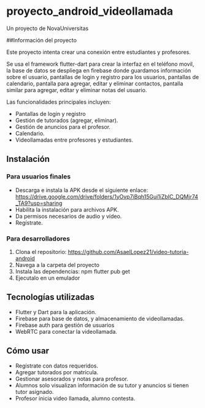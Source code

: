 # proyecto_android_videollamada

Un proyecto de NovaUniversitas

##Información del proyecto

Este proyecto intenta crear una conexión entre estudiantes y profesores.

Se usa el framework flutter-dart para crear la interfaz en el teléfono movil, 
la base de datos se despliega en firebase donde guardamos información sobre el 
usuario, pantallas de login y registro para los usuarios, pantallas de calendario,
pantalla para agregar, editar y eliminar contactos, pantalla similar para agregar,
editar y eliminar notas del usuario.


Las funcionalidades principales incluyen:  
- Pantallas de login y registro
- Gestión de tutorados (agregar, eliminar).  
- Gestión de anuncios para el profesor.  
- Calendario.
- Videollamadas entre profesores y estudiantes.

## Instalación

### Para usuarios finales  
- Descarga e instala la APK desde el siguiente enlace:
  https://drive.google.com/drive/folders/1yOvp7iBqh15Gui1iZbIC_DQMjr74_TA9?usp=sharing
- Habilita la instalación para archivos APK.
- Da permisos necesarios de audio y vídeo.
- Regístrate.

### Para desarrolladores  
1. Clona el repositorio:
 https://github.com/AsaelLopez21/video-tutoria-android  
2. Navega a la carpeta del proyecto 
3. Instala las dependencias:
   npm flutter pub get
4. Ejecutalo en un emulador
   
## Tecnologías utilizadas

- Flutter y Dart para la aplicación.  
- Firebase para base de datos, y almacenamiento de videollamadas.
- Firebase auth para gestión de usuarios
- WebRTC para conectar la videollamada.

## Cómo usar

- Regístrate con datos requeridos.
- Agregar tutorados por matrícula.
- Gestionar asesorados y notas para profesor.
- Alumnos solo visualizan información de su tutor y anuncios si tienen tutor asignado.
- Profesor inicia video llamada, alumno contesta.
